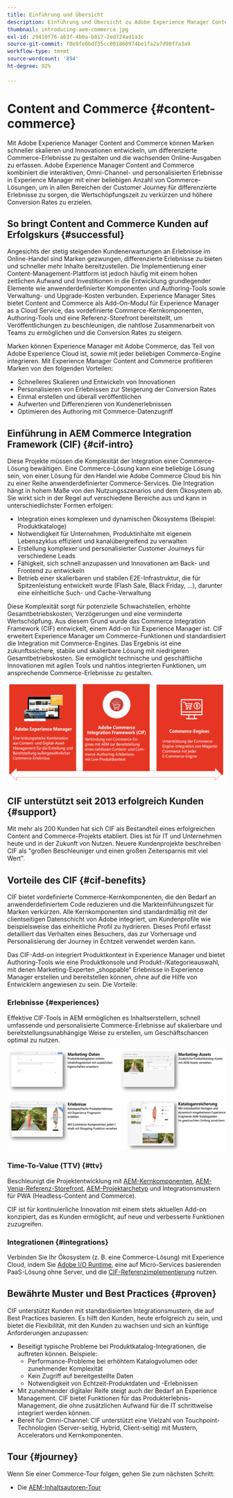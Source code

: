 ```yaml
---
title: Einführung und Übersicht
description: Einführung und Übersicht zu Adobe Experience Manager Content and Commerce. Experience Manager Commerce Integration Framework (CIF) ist das von Adobe empfohlene Muster für die Integration und Erweiterung von E-Commerce-Services von Adobe Commerce und Drittanbieter-E-Commerce-Lösungen mit Experience Cloud.
thumbnail: introducing-aem-commerce.jpg
exl-id: 29410f76-a63f-4b0a-b817-2ed724ad1a3c
source-git-commit: f0e9fe0bdf35cc001860974be1fa2a7d90f7a3a9
workflow-type: tm+mt
source-wordcount: '894'
ht-degree: 92%

---
```


# Content and Commerce {#content-commerce}

Mit Adobe Experience Manager Content and Commerce können Marken schneller skalieren und Innovationen entwickeln, um differenzierte Commerce-Erlebnisse zu gestalten und die wachsenden Online-Ausgaben zu erfassen. Adobe Experience Manager Content and Commerce kombiniert die interaktiven, Omni-Channel- und personalisierten Erlebnisse in Experience Manager mit einer beliebigen Anzahl von Commerce-Lösungen, um in allen Bereichen der Customer Journey für differenzierte Erlebnisse zu sorgen, die Wertschöpfungszeit zu verkürzen und höhere Conversion Rates zu erzielen.

## So bringt Content and Commerce Kunden auf Erfolgskurs {#successful}

Angesichts der stetig steigenden Kundenerwartungen an Erlebnisse im Online-Handel sind Marken gezwungen, differenzierte Erlebnisse zu bieten und schneller mehr Inhalte bereitzustellen. Die Implementierung einer Content-Management-Plattform ist jedoch häufig mit einem hohen zeitlichen Aufwand und Investitionen in die Entwicklung grundlegender Elemente wie anwenderdefinierter Komponenten und Authoring-Tools sowie Verwaltung- und Upgrade-Kosten verbunden. Experience Manager Sites bietet Content and Commerce als Add-On-Modul für Experience Manager as a Cloud Service, das vordefinierte Commerce-Kernkomponenten, Authoring-Tools und eine Referenz-Storefront bereitstellt, um Veröffentlichungen zu beschleunigen, die nahtlose Zusammenarbeit von Teams zu ermöglichen und die Conversion Rates zu steigern.

Marken können Experience Manager mit Adobe Commerce, das Teil von Adobe Experience Cloud ist, sowie mit jeder beliebigen Commerce-Engine integrieren. Mit Experience Manager Content and Commerce profitieren Marken von den folgenden Vorteilen:

* Schnelleres Skalieren und Entwickeln von Innovationen
* Personalisieren von Erlebnissen zur Steigerung der Conversion Rates
* Einmal erstellen und überall veröffentlichen
* Aufwerten und Differenzieren von Kundenerlebnissen
* Optimieren des Authoring mit Commerce-Datenzugriff

## Einführung in AEM Commerce Integration Framework (CIF) {#cif-intro}

Diese Projekte müssen die Komplexität der Integration einer Commerce-Lösung bewältigen. Eine Commerce-Lösung kann eine beliebige Lösung sein, von einer Lösung für den Handel wie Adobe Commerce Cloud bis hin zu einer Reihe anwenderdefinierter Commerce-Services. Die Integration hängt in hohem Maße von den Nutzungsszenarios und dem Ökosystem ab. Sie wirkt sich in der Regel auf verschiedene Bereiche aus und kann in unterschiedlichster Formen erfolgen:

* Integration eines komplexen und dynamischen Ökosystems (Beispiel: Produktkataloge)
* Notwendigkeit für Unternehmen, Produktinhalte mit eigenem Lebenszyklus effizient und kanalübergreifend zu verwalten
* Erstellung komplexer und personalisierter Customer Journeys für verschiedene Leads
* Fähigkeit, sich schnell anzupassen und Innovationen am Back- und Frontend zu entwickeln
* Betrieb einer skalierbaren und stabilen E2E-Infrastruktur, die für Spitzenleistung entwickelt wurde (Flash Sale, Black Friday, ...), darunter eine einheitliche Such- und Cache-Verwaltung

Diese Komplexität sorgt für potenzielle Schwachstellen, erhöhte Gesamtbetriebskosten, Verzögerungen und eine verminderte Wertschöpfung. Aus diesem Grund wurde das Commerce Integration Framework (CIF) entwickelt, einem Add-on für Experience Manager ist. CIF erweitert Experience Manager um Commerce-Funktionen und standardisiert die Integration mit Commerce-Engines. Das Ergebnis ist eine zukunftssichere, stabile und skalierbare Lösung mit niedrigeren Gesamtbetriebskosten. Sie ermöglicht technische und geschäftliche Innovationen mit agilen Tools und nahtlos integrierten Funktionen, um ansprechende Commerce-Erlebnisse zu gestalten.

![CIF-Elemente](./assets/CIF/CIF_Overview.png)

## CIF unterstützt seit 2013 erfolgreich Kunden {#support}

Mit mehr als 200 Kunden hat sich CIF als Bestandteil eines erfolgreichen Content and Commerce-Projekts etabliert. Dies ist für IT und Unternehmen heute und in der Zukunft von Nutzen. Neuere Kundenprojekte beschreiben CIF als &quot;großen Beschleuniger und einen großen Zeitersparnis mit viel Wert&quot;.

## Vorteile des CIF {#cif-benefits}

CIF bietet vordefinierte Commerce-Kernkomponenten, die den Bedarf an anwenderdefiniertem Code reduzieren und die Markteinführungszeit für Marken verkürzen. Alle Kernkomponenten sind standardmäßig mit der clientseitigen Datenschicht von Adobe integriert, um Kundenprofile wie beispielsweise das einheitliche Profil zu hydrieren. Dieses Profil erfasst detailliert das Verhalten eines Besuchers, das zur Vorhersage und Personalisierung der Journey in Echtzeit verwendet werden kann.

Das CIF-Add-on integriert Produktkontext in Experience Manager und bietet Authoring-Tools wie eine Produktkonsole und Produkt-/Kategorieauswahl, mit denen Marketing-Experten „shoppable“ Erlebnisse in Experience Manager erstellen und bereitstellen können, ohne auf die Hilfe von Entwicklern angewiesen zu sein. Die Vorteile:

### Erlebnisse {#experiences}

Effektive CIF-Tools in AEM ermöglichen es Inhaltserstellern, schnell umfassende und personalisierte Commerce-Erlebnisse auf skalierbare und bereitstellungsunabhängige Weise zu erstellen, um Geschäftschancen optimal zu nutzen.

![CIF-Elemente](./assets/CIF/CIF_Product_Experience_Management.png)

### Time-To-Value (TTV) {#ttv}

Beschleunigt die Projektentwicklung mit [AEM-Kernkomponenten](https://www.aemcomponents.dev/), [AEM-Venia-Referenz-Storefront](https://github.com/adobe/aem-cif-guides-venia), [AEM-Projektarchetyp](https://experienceleague.adobe.com/docs/experience-manager-core-components/using/developing/archetype/overview.html?lang=de) und Integrationsmustern für PWA (Headless-Content and Commerce).

CIF ist für kontinuierliche Innovation mit einem stets aktuellen Add-on konzipiert, das es Kunden ermöglicht, auf neue und verbesserte Funktionen zuzugreifen.

### Integrationen {#integrations}

Verbinden Sie Ihr Ökosystem (z. B. eine Commerce-Lösung) mit Experience Cloud, indem Sie [Adobe I/O Runtime](https://www.adobe.io/apis/experienceplatform/runtime.html), eine auf Micro-Services basierenden PaaS-Lösung ohne Server, und die [CIF-Referenzimplementierung](https://github.com/adobe/commerce-cif-graphql-integration-reference) nutzen.

## Bewährte Muster und Best Practices {#proven}

CIF unterstützt Kunden mit standardisierten Integrationsmustern, die auf Best Practices basieren. Es hilft den Kunden, heute erfolgreich zu sein, und bietet die Flexibilität, mit den Kunden zu wachsen und sich an künftige Anforderungen anzupassen:

* Beseitigt typische Probleme bei Produktkatalog-Integrationen, die auftreten können. Beispiele:
   * Performance-Probleme bei erhöhtem Katalogvolumen oder zunehmender Komplexität
   * Kein Zugriff auf bereitgestellte Daten
   * Notwendigkeit von Echtzeit-Produktdaten und -Erlebnissen
* Mit zunehmender digitaler Reife steigt auch der Bedarf an Experience Management. CIF bietet Funktionen für das Produkterlebnis-Management, die ohne zusätzlichen Aufwand für die IT schrittweise integriert werden können.
* Bereit für Omni-Channel: CIF unterstützt eine Vielzahl von Touchpoint-Technologien (Server-seitig, Hybrid, Client-seitig) mit Mustern, Accelerators und Kernkomponenten.

## Tour {#journey}

Wenn Sie einer Commerce-Tour folgen, gehen Sie zum nächsten Schritt:

* Die [AEM-Inhaltsautoren-Tour](/help/commerce-cloud/commerce-journeys/aem-commerce-content-author/getting-started.md)
